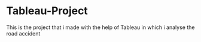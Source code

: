 # Tableau-Project
This is the project that i made with the help of Tableau in which i analyse the road accident 
